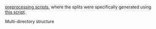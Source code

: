
[preprocessing scripts](https://github.com/Jwoo5/fairseq-signals/tree/master/scripts/preprocess/ecg), where the splits were specifically generated using [this script](https://github.com/Jwoo5/fairseq-signals/blob/master/scripts/preprocess/splits.py).

Multi-directory structure